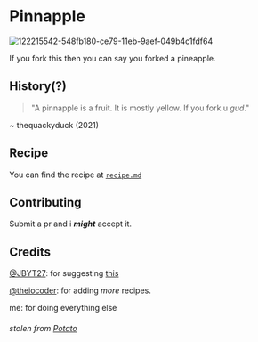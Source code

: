 # Pinnapple
![122215542-548fb180-ce79-11eb-9aef-049b4c1fdf64](https://user-images.githubusercontent.com/79815764/122243074-ae43ac00-ce78-11eb-85ef-f43c1ea06a78.png)

If you fork this then you can say you forked a pineapple.


## History(?)
> "A pinnapple is a fruit. It is mostly yellow. If you fork u *gud*."

~ thequackyduck (2021) 
## Recipe
You can find the recipe at [`recipe.md`](https://github.com/iop3/Pinnapple/blob/main/recipe.md)

## Contributing
Submit a pr and i ***might*** accept it.

## Credits
[@JBYT27](https://github.com/JBYT27): for suggesting [this](https://github.com/iop3/Pinnapple/issues/1)

[@theiocoder](https://github.com/theiocoder): for adding *more* recipes.

me: for doing everything else
<br>
###### stolen from [Potato](https://github.com/drtshock/Potato)
